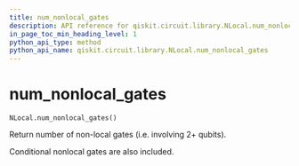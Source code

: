```yaml
---
title: num_nonlocal_gates
description: API reference for qiskit.circuit.library.NLocal.num_nonlocal_gates
in_page_toc_min_heading_level: 1
python_api_type: method
python_api_name: qiskit.circuit.library.NLocal.num_nonlocal_gates
---
```


# num\_nonlocal\_gates

<span id="qiskit.circuit.library.NLocal.num_nonlocal_gates" />

`NLocal.num_nonlocal_gates()`

Return number of non-local gates (i.e. involving 2+ qubits).

Conditional nonlocal gates are also included.

